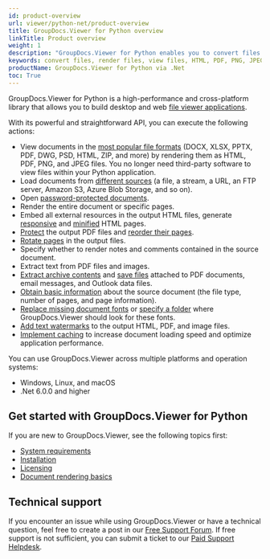 ```yaml
---
id: product-overview
url: viewer/python-net/product-overview
title: GroupDocs.Viewer for Python overview
linkTitle: Product overview
weight: 1
description: "GroupDocs.Viewer for Python enables you to convert files to HTML, PNG, JPEG, PDF file formats, and save attachments without relying on third-party applications. GroupDocs.Viewer for Python is cross-platform class library."
keywords: convert files, render files, view files, HTML, PDF, PNG, JPEG
productName: GroupDocs.Viewer for Python via .Net
toc: True
---
```

GroupDocs.Viewer for Python is a high-performance and cross-platform library that allows you to build desktop and web [file viewer applications](https://en.wikipedia.org/wiki/File_viewer).

With its powerful and straightforward API, you can execute the following actions:

* View documents in the [most popular file formats](/viewer/python-net/supported-document-formats/) (DOCX, XLSX, PPTX, PDF, DWG, PSD, HTML, ZIP, and more) by rendering them as HTML, PDF, PNG, and JPEG files. You no longer need third-party software to view files within your Python application.
* Load documents from [different sources](/viewer/python-net/loading-documents-from-different-sources/) (a file, a stream, a URL, an FTP server, Amazon S3, Azure Blob Storage, and so on).
* Open [password-protected documents](/viewer/python-net/load-password-protected-document/).
* Render the entire document or specific pages.
* Embed all external resources in the output HTML files, generate [responsive](/viewer/python-net/render-with-responsive-layout/) and [minified](/viewer/python-net/minify-html/) HTML pages.
* [Protect](/viewer/python-net/protect-pdf-documents/) the output PDF files and [reorder their pages](/viewer/python-net/reorder-pages/).
* [Rotate pages](/viewer/python-net/flip-or-rotate-pages/) in the output files.
* Specify whether to render notes and comments contained in the source document.
* Extract text from PDF files and images.
* [Extract archive contents](/viewer/python-net/how-to-extract-and-save-attachments/) and [save files](/viewer/python-net/how-to-extract-and-save-attachments/) attached to PDF documents, email messages, and Outlook data files.
* [Obtain basic information](/viewer/python-net/how-to-get-file-type-and-pages-count/) about the source document (the file type, number of pages, and page information).
* [Replace missing document fonts](/viewer/python-net/replace-missing-font/) or [specify a folder](/viewer/python-net/set-custom-fonts/) where GroupDocs.Viewer should look for these fonts.
* [Add text watermarks](/viewer/python-net/add-text-watermark/) to the output HTML, PDF, and image files.
* [Implement caching](/viewer/python-net/caching-results/) to increase document loading speed and optimize application performance.

You can use GroupDocs.Viewer across multiple platforms and operation systems:

* Windows, Linux, and macOS
* .Net 6.0.0 and higher

## Get started with GroupDocs.Viewer for Python

If you are new to GroupDocs.Viewer, see the following topics first:

* [System requirements](/viewer/python-net/system-requirements/)
* [Installation](/viewer/python-net/installation/)
* [Licensing](/viewer/python-net/licensing-and-subscription/)
* [Document rendering basics](/viewer/python-net/document-rendering-basics/)

## Technical support

If you encounter an issue while using GroupDocs.Viewer or have a technical question, feel free to create a post in our [Free Support Forum](https://forum.groupdocs.com/c/viewer/9). If free support is not sufficient, you can submit a ticket to our [Paid Support Helpdesk](https://helpdesk.groupdocs.com/).

